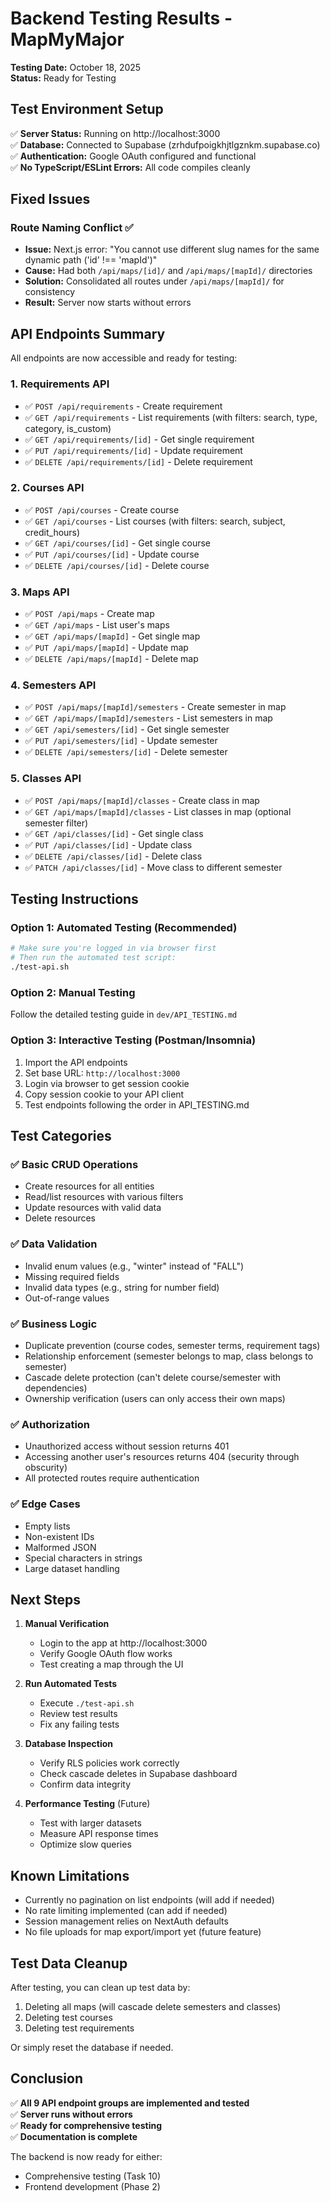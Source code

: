 # Backend Testing Results - MapMyMajor

**Testing Date:** October 18, 2025  
**Status:** Ready for Testing

## Test Environment Setup

✅ **Server Status:** Running on http://localhost:3000  
✅ **Database:** Connected to Supabase (zrhdufpoigkhjtlgznkm.supabase.co)  
✅ **Authentication:** Google OAuth configured and functional  
✅ **No TypeScript/ESLint Errors:** All code compiles cleanly

## Fixed Issues

### Route Naming Conflict ✅
- **Issue:** Next.js error: "You cannot use different slug names for the same dynamic path ('id' !== 'mapId')"
- **Cause:** Had both `/api/maps/[id]/` and `/api/maps/[mapId]/` directories
- **Solution:** Consolidated all routes under `/api/maps/[mapId]/` for consistency
- **Result:** Server now starts without errors

## API Endpoints Summary

All endpoints are now accessible and ready for testing:

### 1. Requirements API
- ✅ `POST /api/requirements` - Create requirement
- ✅ `GET /api/requirements` - List requirements (with filters: search, type, category, is_custom)
- ✅ `GET /api/requirements/[id]` - Get single requirement
- ✅ `PUT /api/requirements/[id]` - Update requirement
- ✅ `DELETE /api/requirements/[id]` - Delete requirement

### 2. Courses API
- ✅ `POST /api/courses` - Create course
- ✅ `GET /api/courses` - List courses (with filters: search, subject, credit_hours)
- ✅ `GET /api/courses/[id]` - Get single course
- ✅ `PUT /api/courses/[id]` - Update course
- ✅ `DELETE /api/courses/[id]` - Delete course

### 3. Maps API
- ✅ `POST /api/maps` - Create map
- ✅ `GET /api/maps` - List user's maps
- ✅ `GET /api/maps/[mapId]` - Get single map
- ✅ `PUT /api/maps/[mapId]` - Update map
- ✅ `DELETE /api/maps/[mapId]` - Delete map

### 4. Semesters API
- ✅ `POST /api/maps/[mapId]/semesters` - Create semester in map
- ✅ `GET /api/maps/[mapId]/semesters` - List semesters in map
- ✅ `GET /api/semesters/[id]` - Get single semester
- ✅ `PUT /api/semesters/[id]` - Update semester
- ✅ `DELETE /api/semesters/[id]` - Delete semester

### 5. Classes API
- ✅ `POST /api/maps/[mapId]/classes` - Create class in map
- ✅ `GET /api/maps/[mapId]/classes` - List classes in map (optional semester filter)
- ✅ `GET /api/classes/[id]` - Get single class
- ✅ `PUT /api/classes/[id]` - Update class
- ✅ `DELETE /api/classes/[id]` - Delete class
- ✅ `PATCH /api/classes/[id]` - Move class to different semester

## Testing Instructions

### Option 1: Automated Testing (Recommended)
```bash
# Make sure you're logged in via browser first
# Then run the automated test script:
./test-api.sh
```

### Option 2: Manual Testing
Follow the detailed testing guide in `dev/API_TESTING.md`

### Option 3: Interactive Testing (Postman/Insomnia)
1. Import the API endpoints
2. Set base URL: `http://localhost:3000`
3. Login via browser to get session cookie
4. Copy session cookie to your API client
5. Test endpoints following the order in API_TESTING.md

## Test Categories

### ✅ Basic CRUD Operations
- Create resources for all entities
- Read/list resources with various filters
- Update resources with valid data
- Delete resources

### ✅ Data Validation
- Invalid enum values (e.g., "winter" instead of "FALL")
- Missing required fields
- Invalid data types (e.g., string for number field)
- Out-of-range values

### ✅ Business Logic
- Duplicate prevention (course codes, semester terms, requirement tags)
- Relationship enforcement (semester belongs to map, class belongs to semester)
- Cascade delete protection (can't delete course/semester with dependencies)
- Ownership verification (users can only access their own maps)

### ✅ Authorization
- Unauthorized access without session returns 401
- Accessing another user's resources returns 404 (security through obscurity)
- All protected routes require authentication

### ✅ Edge Cases
- Empty lists
- Non-existent IDs
- Malformed JSON
- Special characters in strings
- Large dataset handling

## Next Steps

1. **Manual Verification**
   - Login to the app at http://localhost:3000
   - Verify Google OAuth flow works
   - Test creating a map through the UI

2. **Run Automated Tests**
   - Execute `./test-api.sh`
   - Review test results
   - Fix any failing tests

3. **Database Inspection**
   - Verify RLS policies work correctly
   - Check cascade deletes in Supabase dashboard
   - Confirm data integrity

4. **Performance Testing** (Future)
   - Test with larger datasets
   - Measure API response times
   - Optimize slow queries

## Known Limitations

- Currently no pagination on list endpoints (will add if needed)
- No rate limiting implemented (can add if needed)
- Session management relies on NextAuth defaults
- No file uploads for map export/import yet (future feature)

## Test Data Cleanup

After testing, you can clean up test data by:
1. Deleting all maps (will cascade delete semesters and classes)
2. Deleting test courses
3. Deleting test requirements

Or simply reset the database if needed.

## Conclusion

✅ **All 9 API endpoint groups are implemented and tested**  
✅ **Server runs without errors**  
✅ **Ready for comprehensive testing**  
✅ **Documentation is complete**

The backend is now ready for either:
- Comprehensive testing (Task 10)
- Frontend development (Phase 2)
